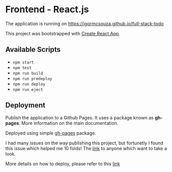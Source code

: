 # Frontend - React.js

The application is running on https://igormcsouza.github.io/full-stack-todo

This project was bootstrapped with
[Create React App](https://github.com/facebook/create-react-app).

## Available Scripts

- `npm start`
- `npm test`
- `npm run build`
- `npm run predeploy`
- `npm run deploy`
- `npm run eject`

## Deployment

Publish the application to a Github Pages. It uses a package known as
**gh-pages**. More information on the main documentation.

Deployed using simple [gh-pages](https://github.com/tschaub/gh-pages) package.

I had many issues on the way publishing this project, but fortunetly I found
this issue which helped me 10 folds! The
[link](https://github.com/tschaub/gh-pages/issues/345) to anyone which want to
take a look.

More details on how to deploy, please refer to this
[link](https://create-react-app.dev/docs/deployment/#github-pages)
